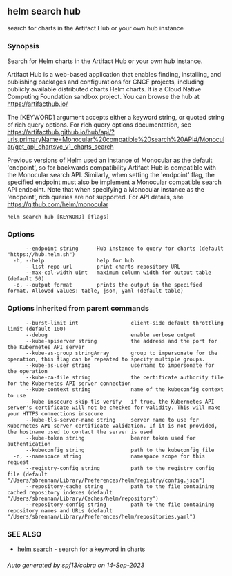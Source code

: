 ## helm search hub

search for charts in the Artifact Hub or your own hub instance

### Synopsis


Search for Helm charts in the Artifact Hub or your own hub instance.

Artifact Hub is a web-based application that enables finding, installing, and
publishing packages and configurations for CNCF projects, including publicly
available distributed charts Helm charts. It is a Cloud Native Computing
Foundation sandbox project. You can browse the hub at https://artifacthub.io/

The [KEYWORD] argument accepts either a keyword string, or quoted string of rich
query options. For rich query options documentation, see
https://artifacthub.github.io/hub/api/?urls.primaryName=Monocular%20compatible%20search%20API#/Monocular/get_api_chartsvc_v1_charts_search

Previous versions of Helm used an instance of Monocular as the default
'endpoint', so for backwards compatibility Artifact Hub is compatible with the
Monocular search API. Similarly, when setting the 'endpoint' flag, the specified
endpoint must also be implement a Monocular compatible search API endpoint.
Note that when specifying a Monocular instance as the 'endpoint', rich queries
are not supported. For API details, see https://github.com/helm/monocular


```
helm search hub [KEYWORD] [flags]
```

### Options

```
      --endpoint string      Hub instance to query for charts (default "https://hub.helm.sh")
  -h, --help                 help for hub
      --list-repo-url        print charts repository URL
      --max-col-width uint   maximum column width for output table (default 50)
  -o, --output format        prints the output in the specified format. Allowed values: table, json, yaml (default table)
```

### Options inherited from parent commands

```
      --burst-limit int                 client-side default throttling limit (default 100)
      --debug                           enable verbose output
      --kube-apiserver string           the address and the port for the Kubernetes API server
      --kube-as-group stringArray       group to impersonate for the operation, this flag can be repeated to specify multiple groups.
      --kube-as-user string             username to impersonate for the operation
      --kube-ca-file string             the certificate authority file for the Kubernetes API server connection
      --kube-context string             name of the kubeconfig context to use
      --kube-insecure-skip-tls-verify   if true, the Kubernetes API server's certificate will not be checked for validity. This will make your HTTPS connections insecure
      --kube-tls-server-name string     server name to use for Kubernetes API server certificate validation. If it is not provided, the hostname used to contact the server is used
      --kube-token string               bearer token used for authentication
      --kubeconfig string               path to the kubeconfig file
  -n, --namespace string                namespace scope for this request
      --registry-config string          path to the registry config file (default "/Users/sbrennan/Library/Preferences/helm/registry/config.json")
      --repository-cache string         path to the file containing cached repository indexes (default "/Users/sbrennan/Library/Caches/helm/repository")
      --repository-config string        path to the file containing repository names and URLs (default "/Users/sbrennan/Library/Preferences/helm/repositories.yaml")
```

### SEE ALSO

* [helm search](helm_search.md)	 - search for a keyword in charts

###### Auto generated by spf13/cobra on 14-Sep-2023
